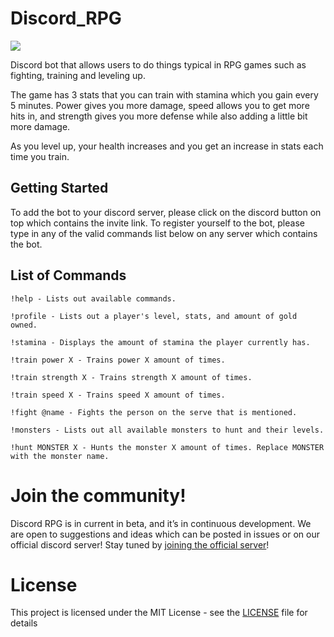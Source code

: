 # Discord_RPG

[<img src="https://discordapp.com/api/guilds/449610753566048277/widget.png?style=shield">](https://discord.gg/3Gq4kAr)

Discord bot that allows users to do things typical in RPG games such as fighting, training and leveling up.

The game has 3 stats that you can train with stamina which you gain every 5 minutes. Power gives you more damage, speed allows you to get more hits in, and strength gives you more defense while also adding a little bit more damage. 

As you level up, your health increases and you get an increase in stats each time you train.

## Getting Started

To add the bot to your discord server, please click on the discord button on top which contains the invite link. To register yourself to the bot, please type in any of the valid commands list below on any server which contains the bot.

## List of Commands
```
!help - Lists out available commands.
```
```
!profile - Lists out a player's level, stats, and amount of gold owned.
```

```
!stamina - Displays the amount of stamina the player currently has.
```

```
!train power X - Trains power X amount of times.
```

```
!train strength X - Trains strength X amount of times.
```

```
!train speed X - Trains speed X amount of times. 
```

```
!fight @name - Fights the person on the serve that is mentioned.
```

```
!monsters - Lists out all available monsters to hunt and their levels.
```

```
!hunt MONSTER X - Hunts the monster X amount of times. Replace MONSTER with the monster name.
```

# Join the community!

Discord RPG is in current in beta, and it’s in continuous development. We are open to suggestions and ideas which can be posted in issues or on our official discord server! Stay tuned by [joining the official server](https://discord.gg/3Gq4kAr)!

# License

This project is licensed under the MIT License - see the [LICENSE](LICENSE) file for details
